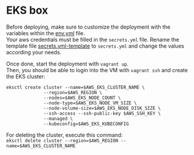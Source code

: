 # EKS box

Before deploying, make sure to customize the deployment with the variables within the [env.yml](./env.yml) file.</br>
Your aws credentials must be filled in the `secrets.yml` file. Rename the template file [secrets.yml-template](./secrets.yml-template) to `secrets.yml` and change the values according your needs.

Once done, start the deployment with `vagrant up`.</br>
Then, you should be able to login into the VM with `vagrant ssh` and create the EKS cluster:

```
eksctl create cluster --name=$AWS_EKS_CLUSTER_NAME \
              --region=$AWS_REGION \
              --nodes=$AWS_EKS_NODE_COUNT \
              --node-type=$AWS_EKS_NODE_VM_SIZE \
              --node-volume-size=$AWS_EKS_NODE_DISK_SIZE \
              --ssh-access --ssh-public-key $AWS_SSH_KEY \
              --managed \
              --kubeconfig=$AWS_EKS_KUBECONFIG
```

For deleting the cluster, execute this command: </br>
`eksctl delete cluster --region=$AWS_REGION --name=$AWS_EKS_CLUSTER_NAME`

